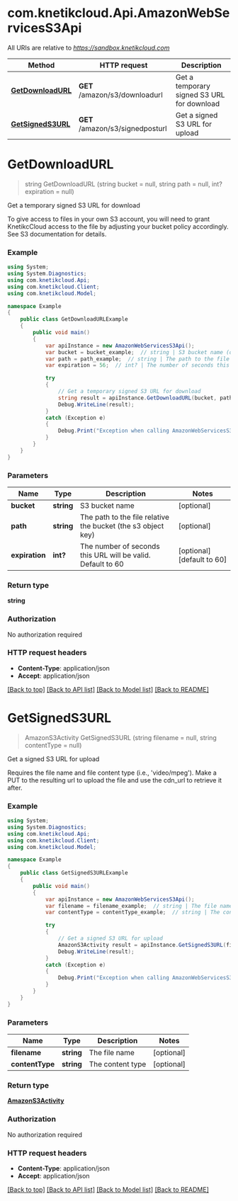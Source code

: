 # com.knetikcloud.Api.AmazonWebServicesS3Api

All URIs are relative to *https://sandbox.knetikcloud.com*

Method | HTTP request | Description
------------- | ------------- | -------------
[**GetDownloadURL**](AmazonWebServicesS3Api.md#getdownloadurl) | **GET** /amazon/s3/downloadurl | Get a temporary signed S3 URL for download
[**GetSignedS3URL**](AmazonWebServicesS3Api.md#getsigneds3url) | **GET** /amazon/s3/signedposturl | Get a signed S3 URL for upload


<a name="getdownloadurl"></a>
# **GetDownloadURL**
> string GetDownloadURL (string bucket = null, string path = null, int? expiration = null)

Get a temporary signed S3 URL for download

To give access to files in your own S3 account, you will need to grant KnetikcCloud access to the file by adjusting your bucket policy accordingly. See S3 documentation for details.

### Example
```csharp
using System;
using System.Diagnostics;
using com.knetikcloud.Api;
using com.knetikcloud.Client;
using com.knetikcloud.Model;

namespace Example
{
    public class GetDownloadURLExample
    {
        public void main()
        {
            var apiInstance = new AmazonWebServicesS3Api();
            var bucket = bucket_example;  // string | S3 bucket name (optional) 
            var path = path_example;  // string | The path to the file relative the bucket (the s3 object key) (optional) 
            var expiration = 56;  // int? | The number of seconds this URL will be valid. Default to 60 (optional)  (default to 60)

            try
            {
                // Get a temporary signed S3 URL for download
                string result = apiInstance.GetDownloadURL(bucket, path, expiration);
                Debug.WriteLine(result);
            }
            catch (Exception e)
            {
                Debug.Print("Exception when calling AmazonWebServicesS3Api.GetDownloadURL: " + e.Message );
            }
        }
    }
}
```

### Parameters

Name | Type | Description  | Notes
------------- | ------------- | ------------- | -------------
 **bucket** | **string**| S3 bucket name | [optional] 
 **path** | **string**| The path to the file relative the bucket (the s3 object key) | [optional] 
 **expiration** | **int?**| The number of seconds this URL will be valid. Default to 60 | [optional] [default to 60]

### Return type

**string**

### Authorization

No authorization required

### HTTP request headers

 - **Content-Type**: application/json
 - **Accept**: application/json

[[Back to top]](#) [[Back to API list]](../README.md#documentation-for-api-endpoints) [[Back to Model list]](../README.md#documentation-for-models) [[Back to README]](../README.md)

<a name="getsigneds3url"></a>
# **GetSignedS3URL**
> AmazonS3Activity GetSignedS3URL (string filename = null, string contentType = null)

Get a signed S3 URL for upload

Requires the file name and file content type (i.e., 'video/mpeg'). Make a PUT to the resulting url to upload the file and use the cdn_url to retrieve it after.

### Example
```csharp
using System;
using System.Diagnostics;
using com.knetikcloud.Api;
using com.knetikcloud.Client;
using com.knetikcloud.Model;

namespace Example
{
    public class GetSignedS3URLExample
    {
        public void main()
        {
            var apiInstance = new AmazonWebServicesS3Api();
            var filename = filename_example;  // string | The file name (optional) 
            var contentType = contentType_example;  // string | The content type (optional) 

            try
            {
                // Get a signed S3 URL for upload
                AmazonS3Activity result = apiInstance.GetSignedS3URL(filename, contentType);
                Debug.WriteLine(result);
            }
            catch (Exception e)
            {
                Debug.Print("Exception when calling AmazonWebServicesS3Api.GetSignedS3URL: " + e.Message );
            }
        }
    }
}
```

### Parameters

Name | Type | Description  | Notes
------------- | ------------- | ------------- | -------------
 **filename** | **string**| The file name | [optional] 
 **contentType** | **string**| The content type | [optional] 

### Return type

[**AmazonS3Activity**](AmazonS3Activity.md)

### Authorization

No authorization required

### HTTP request headers

 - **Content-Type**: application/json
 - **Accept**: application/json

[[Back to top]](#) [[Back to API list]](../README.md#documentation-for-api-endpoints) [[Back to Model list]](../README.md#documentation-for-models) [[Back to README]](../README.md)

